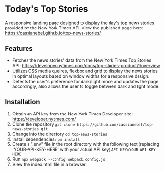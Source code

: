 # Today's Top Stories

A responsive landing page designed to display the day's top news stories provided by the New York Times API.
View the published page here: https://cassianebel.github.io/top-news-stories/

## Features
- Fetches the news stories' data from the New York Times Top Stories API: https://developer.nytimes.com/docs/top-stories-product/1/overview
- Utilizes CSS media queires, flexbox and grid to display the news stories in optimal layouts based on window widths for a responsive design.
- Detects the user's preference for dark/light mode and updates the page accordingly, also allows the user to toggle between dark and light mode.

## Installation
1. Obtain an API key from the New York Times Developer site: https://developer.nytimes.com/
2. Clone the repository
   `git clone https://github.com/cassianebel/top-news-stories.git`
4. Change into the directory
   `cd top-news-stories`
5. Install dependencies
   `npm install`
6. Create a ".env" file in the root directory with the following text (replacing 'YOUR-API-KEY-HERE' with your actual API key)
   `API-KEY=YOUR-API-KEY-HERE`
7. Run `npx webpack --config webpack.config.js`
8. View the index.html file in a browser.
